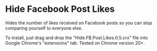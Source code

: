 Hide Facebook Post Likes
============

Hides the number of likes received on Facebook posts so you can stop comparing yourself to everyone else.

To install, just drag and drop the "Hide.FB.Post.Likes.0.5.crx" file into Google Chrome's "extensions" tab. Tested on Chrome version 20+.